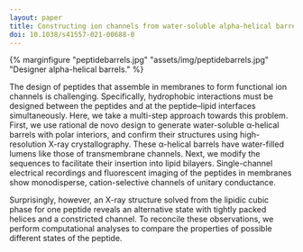 ```yaml
---
layout: paper
title: Constructing ion channels from water-soluble alpha-helical barrels
doi: 10.1038/s41557-021-00688-0
---
```

{% marginfigure "peptidebarrels.jpg" "assets/img/peptidebarrels.jpg" "Designer alpha-helical barrels." %}

The design of peptides that assemble in membranes to form functional ion channels is challenging. Specifically, hydrophobic interactions must be designed between the peptides and at the peptide–lipid interfaces simultaneously. Here, we take a multi-step approach towards this problem. First, we use rational de novo design to generate water-soluble α-helical barrels with polar interiors, and confirm their structures using high-resolution X-ray crystallography. These α-helical barrels have water-filled lumens like those of transmembrane channels. Next, we modify the sequences to facilitate their insertion into lipid bilayers. Single-channel electrical recordings and fluorescent imaging of the peptides in membranes show monodisperse, cation-selective channels of unitary conductance.
<!--more-->
Surprisingly, however, an X-ray structure solved from the lipidic cubic phase for one peptide reveals an alternative state with tightly packed helices and a constricted channel. To reconcile these observations, we perform computational analyses to compare the properties of possible different states of the peptide.
